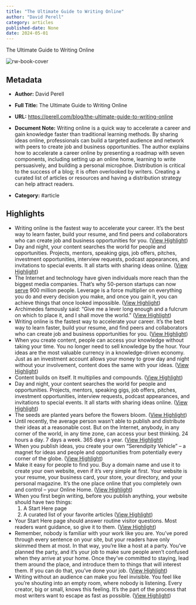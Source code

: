 ```yaml
---
title: "The Ultimate Guide to Writing Online"
author: "David Perell"
category: articles
published-date: None
date: 2024-05-01
---
```

The Ultimate Guide to Writing Online

![rw-book-cover](https://149483024.v2.pressablecdn.com/wp-content/uploads/2020/12/The-Ultimate-Guide-to-Writing-Online-1-scaled.jpg)

## Metadata
- **Author:** David Perell
- **Full Title:** The Ultimate Guide to Writing Online
- **URL:** https://perell.com/blog/the-ultimate-guide-to-writing-online
- **Document Note:** Writing online is a quick way to accelerate a career and gain knowledge faster than traditional learning methods. By sharing ideas online, professionals can build a targeted audience and network with peers to create job and business opportunities. The author explains how to accelerate a career online by presenting a roadmap with seven components, including setting up an online home, learning to write persuasively, and building a personal microphoe. Distribution is critical to the success of a blog; it is often overlooked by writers. Creating a curated list of articles or resources and having a distribution strategy can help attract readers.
  
- **Category:** #article

## Highlights
- Writing online is the fastest way to accelerate your career.
  It’s the best way to learn faster, build your resume, and find peers and collaborators who can create job and business opportunities for you. ([View Highlight](https://read.readwise.io/read/01h0kb69s7yy2h3b9jpzjh89xq))
- Day and night, your content searches the world for people and opportunities. Projects, mentors, speaking gigs, job offers, pitches, investment opportunities, interview requests, podcast appearances, and invitations to special events. It all starts with sharing ideas online. ([View Highlight](https://read.readwise.io/read/01h0kb74ehs17sk9sx5szkxdv6))
- The Internet and technology have given individuals more reach than the biggest media companies. That’s why 50-person startups can now [serve](https://techcrunch.com/2014/03/02/the-whatsapp-effect/) 900 million people. Leverage is a force multiplier on everything you do and every decision you make, and once you gain it, you can achieve things that once looked impossible. ([View Highlight](https://read.readwise.io/read/01h0kbcpeh7f3jrm8m2rg9r92j))
- Archimedes famously said: “Give me a lever long enough and a fulcrum on which to place it, and I shall move the world.” ([View Highlight](https://read.readwise.io/read/01h0kbec0rpw8men34rfnda1m9))
- Writing online is the fastest way to accelerate your career.
  It’s the best way to learn faster, build your resume, and find peers and collaborators who can create job and business opportunities for you. ([View Highlight](https://read.readwise.io/read/01h0jh8f9aqq8vg6b4q7cchayk))
- When you create content, people can access your knowledge without taking your time. You no longer need to sell knowledge by the hour. Your ideas are the most valuable currency in a knowledge-driven economy. Just as an investment account allows your money to grow day and night without your involvement, content does the same with your ideas. ([View Highlight](https://read.readwise.io/read/01h0kbf72t37ke6phej3g3pmze))
- Content builds on itself. It multiplies and compounds. ([View Highlight](https://read.readwise.io/read/01h0jh8mmsc7qwqkqgn8kfk4mk))
- Day and night, your content searches the world for people and opportunities. Projects, mentors, speaking gigs, job offers, pitches, investment opportunities, interview requests, podcast appearances, and invitations to special events. It all starts with sharing ideas online. ([View Highlight](https://read.readwise.io/read/01h0jh8q58asqp5kcagzn2r16m))
- The seeds are planted years before the flowers bloom. ([View Highlight](https://read.readwise.io/read/01h0kbh49kq52x69db73zy7crs))
- Until recently, the average person wasn’t able to publish and distribute their ideas at a reasonable cost. But on the Internet, anybody, in any corner of the world, in any time zone, can access your best thinking. 24 hours a day. 7 days a week. 365 days a year. ([View Highlight](https://read.readwise.io/read/01h0kbhkpp869w12tfrvwayd9d))
- When you publish ideas, you create your own “Serendipity Vehicle” – a magnet for ideas and people and opportunities from potentially every corner of the globe. ([View Highlight](https://read.readwise.io/read/01h0kbjfwadcm896pxdsdf242z))
- Make it easy for people to find you. Buy a domain name and use it to create your own website, even if it’s very simple at first. Your website is your resume, your business card, your store, your directory, and your personal magazine. It’s the one place online that you completely own and control – your Online Home. ([View Highlight](https://read.readwise.io/read/01h0kbmwm5dymy9tyagxahafdb))
- When you first begin writing, before you publish anything, your website should have two things:
  1. A Start Here page
  2. A curated list of your favorite articles ([View Highlight](https://read.readwise.io/read/01h0kbprhvq3gsd0zk7xb1wvhx))
- Your Start Here page should answer routine visitor questions. Most readers want guidance, so give it to them. ([View Highlight](https://read.readwise.io/read/01h0kbssyqeq50hb44ewedxspz))
- Remember, nobody is familiar with your work like you are. You’ve pored through every sentence on your site, but your readers have only skimmed them at most. In that way, you’re like a host at a party. You’ve planned the party, and it’s your job to make sure people aren’t confused when they arrive at your home. Once they’ve committed to staying, lead them around the place, and introduce them to things that will interest them. If you can do that, you’ve done your job. ([View Highlight](https://read.readwise.io/read/01h0kby8292nzcmsgbe25rhn1s))
- Writing without an audience can make you feel invisible. You feel like you’re shouting into an empty room, where nobody is listening. Every creator, big or small, knows this feeling. It’s the part of the process that most writers want to escape as fast as possible. ([View Highlight](https://read.readwise.io/read/01h0kc4495hbwzwepgzdt1ete2))
